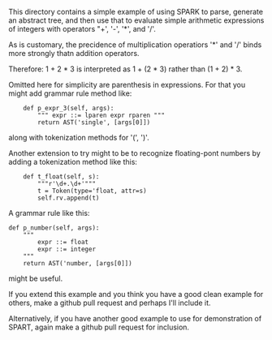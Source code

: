 This directory contains a simple example of using SPARK to parse,
generate an abstract tree, and then use that to evaluate simple arithmetic
expressions of integers with operators "+', '-', '*', and '/'.

As is customary, the precidence of multiplication operatiors '*' and
'/' binds more strongly thatn addition operators.

Therefore:
   1 + 2 * 3
is interpreted as 1 + (2 * 3) rather than
   (1 + 2) * 3.

Omitted here for simplicity are parenthesis in expressions. For that you might
add grammar rule method like:

```
    def p_expr_3(self, args):
        """ expr ::= lparen expr rparen """
        return AST('single', [args[0]])
```

along with tokenization methods for '(', ')'.

Another extension to try might to be to recognize floating-pont numbers by
adding a tokenization method like this:

```
    def t_float(self, s):
        """r'\d+.\d+'"""
        t = Token(type='float, attr=s)
        self.rv.append(t)
```

A grammar rule like this:

    def p_number(self, args):
        """
			expr ::= float
			expr ::= integer
		"""
        return AST('number, [args[0]])

might be useful.

If you extend this example and you think you have a good clean example
for others, make a github pull request and perhaps I'll include it.

Alternatively, if you have another good example to use for
demonstration of SPART, again make a github pull request for
inclusion.
